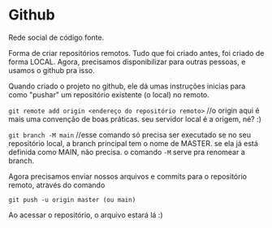 # Github

Rede social de código fonte.

Forma de criar repositórios remotos. Tudo que foi criado antes, foi criado de forma LOCAL. Agora, precisamos disponibilizar para outras pessoas, e usamos o github pra isso.

Quando criado o projeto no github, ele dá umas instruções inicias para como "pushar" um repositório existente (o local) no remoto.

`git remote add origin <endereço do repositório remoto>` //o origin aqui é mais uma convenção de boas práticas. seu servidor local é a origem, né? :) 

`git branch -M main` //esse comando só precisa ser executado se no seu repositório local, a branch principal tem o nome de MASTER. se ela já está definida como MAIN, não precisa. o comando `-M` serve pra renomear a branch.

Agora precisamos enviar nossos arquivos e commits para o repositório remoto, através do comando

`git push -u origin master (ou main)` 

Ao acessar o repositório, o arquivo estará lá :) 


